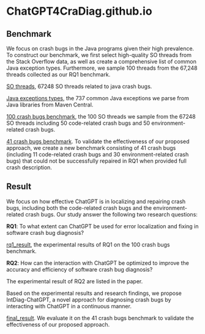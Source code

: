 # ChatGPT4CraDiag.github.io

## Benchmark

We focus on crash bugs in the Java programs given their high prevalence. To construct our benchmark, we first select high-quality SO threads from the Stack Overflow data, as well as create a comprehensive list of common Java exception types. Furthermore, we sample 100 threads from the 67,248 threads collected as our RQ1 benchmark.

[SO threads](https://github.com/ChatGPT4CraDiag/ChatGPT4CraDiag.github.io/blob/main/Benchmark/all_final_exception_post_info.json), 67248 SO threads related to java crash bugs.

[Java exceptions types](https://github.com/ChatGPT4CraDiag/ChatGPT4CraDiag.github.io/blob/main/Benchmark/Java_exception_type_set_with_size.json), the 737 common Java exceptions we parse from Java libraries from Maven Central. 

[100 crash bugs benchmark](https://github.com/ChatGPT4CraDiag/ChatGPT4CraDiag.github.io/blob/main/Benchmark/all_final_exception_post_info.json/benchmark_100.json), the 100 SO threads we sample from the 67248 SO threads including 50 code-related crash bugs and 50 environment-related crash bugs.

[41 crash bugs benchmark](https://github.com/ChatGPT4CraDiag/ChatGPT4CraDiag.github.io/blob/main/Benchmark/all_final_exception_post_info.json/benchmark_41.json). To validate the effectiveness of our proposed approach, we create a new benchmark consisting of 41 crash bugs (including 11 code-related crash bugs and 30 environment-related crash bugs) that could not be successfully repaired in RQ1 when provided full crash description.

## Result

We focus on how effective ChatGPT is in localizing and repairing crash bugs, including both the code-related crash bugs and the environment-related crash bugs. Our study answer the following two research questions:

**RQ1**: To what extent can ChatGPT be used for error
localization and fixing in software crash bug diagnosis?

[rq1_result](https://github.com/ChatGPT4CraDiag/ChatGPT4CraDiag.github.io/blob/main/Result/benchmark_100_result.json), the experimental results of RQ1 on the 100 crash bugs benchmark.

**RQ2**: How can the interaction with ChatGPT be optimized to improve the accuracy and efficiency of software crash bug diagnosis?

The experimental result of RQ2 are listed in the paper. 

Based on the experimental results and research findings, we propose IntDiag-ChatGPT, a novel approach for diagnosing crash bugs by interacting with ChatGPT in a continuous manner. 

[final_result](https://github.com/ChatGPT4CraDiag/ChatGPT4CraDiag.github.io/blob/main/Result/benchmark_41_result.json). We evaluate it on the 41 crash bugs benchmark to validate the effectiveness of our proposed approach.
